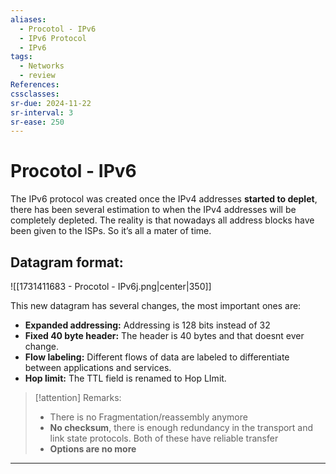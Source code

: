 ```yaml
---
aliases:
  - Procotol - IPv6
  - IPv6 Protocol
  - IPv6
tags:
  - Networks
  - review
References: 
cssclasses:
sr-due: 2024-11-22
sr-interval: 3
sr-ease: 250
---
```

# Procotol - IPv6
The IPv6 protocol was created once the IPv4 addresses **started to deplet**, there has been several estimation to when the IPv4 addresses will be completely depleted. The reality is that nowadays all address blocks have been given to the ISPs. So it’s all a mater of time. 

## Datagram format:
![[1731411683 - Procotol - IPv6j.png|center|350]]

This new datagram has several changes, the most important ones are:
+ **Expanded addressing:** Addressing is 128 bits instead of 32
+ **Fixed 40 byte header:** The header is 40 bytes and that doesnt ever change. 
+ **Flow labeling:** Different flows of data are labeled to differentiate between applications and services.
+ **Hop limit:** The TTL field is renamed to Hop LImit. 

> [!attention] Remarks: 
>+ There is no Fragmentation/reassembly anymore
>+ **No checksum**, there is enough redundancy in the transport and link state protocols. Both of these have reliable transfer
>+ **Options are no more**



***
